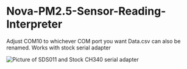 # Nova-PM2.5-Sensor-Reading-Interpreter

Adjust COM10 to whichever COM port you want
Data.csv can also be renamed.
Works with stock serial adapter

![Picture of SDS011 and Stock CH340 serial adapter](https://github.com/FaisalAhmed123/Nova-PM2.5-Sensor-Reading-Interpreter/blob/main/20230123_123820.jpg?raw=true)
